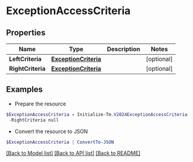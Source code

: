 # ExceptionAccessCriteria
## Properties

Name | Type | Description | Notes
------------ | ------------- | ------------- | -------------
**LeftCriteria** | [**ExceptionCriteria**](ExceptionCriteria.md) |  | [optional] 
**RightCriteria** | [**ExceptionCriteria**](ExceptionCriteria.md) |  | [optional] 

## Examples

- Prepare the resource
```powershell
$ExceptionAccessCriteria = Initialize-Tm.V2024ExceptionAccessCriteria  -LeftCriteria null `
 -RightCriteria null
```

- Convert the resource to JSON
```powershell
$ExceptionAccessCriteria | ConvertTo-JSON
```

[[Back to Model list]](../README.md#documentation-for-models) [[Back to API list]](../README.md#documentation-for-api-endpoints) [[Back to README]](../README.md)

